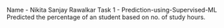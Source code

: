 Name - Nikita Sanjay Rawalkar
Task 1 - Prediction-using-Supervised-ML
Predicted the percentage of an student based on no. of study hours.
